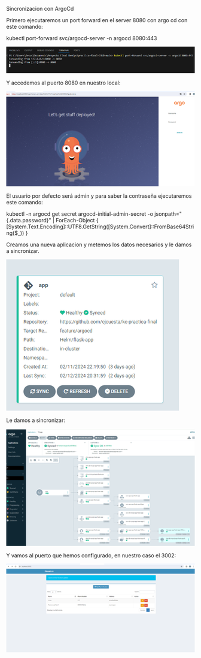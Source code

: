 Sincronizacion con ArgoCd

Primero ejecutaremos un port forward en el server 8080 con argo cd con este comando:

kubectl port-forward svc/argocd-server -n argocd 8080:443

![alt text](image-1.png)

Y accedemos al puerto 8080 en nuestro local:

![alt text](image-2.png)

El usuario por defecto será admin y para saber la contraseña ejecutaremos este comando:

kubectl -n argocd get secret argocd-initial-admin-secret -o jsonpath="{.data.password}" | ForEach-Object { [System.Text.Encoding]::UTF8.GetString([System.Convert]::FromBase64String($_)) }

Creamos una nueva aplicacion y metemos los datos necesarios y le damos a sincronizar.

![alt text](image-3.png)

Le damos a sincronizar:

![alt text](image-4.png)

Y vamos al puerto que hemos configurado, en nuestro caso el 3002:

![alt text](image-5.png)